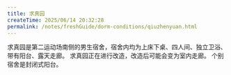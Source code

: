```yaml
---
title: 求真园
createTime: 2025/06/14 20:32:28
permalink: /notes/freshGuide/dorm-conditions/qiuzhenyuan.html
---
```


求真园是第二运动场南侧的男生宿舍，宿舍内均为上床下桌、四人间、独立卫浴、带有阳台、露天走廊。
求真园正在进行改造，改造后可能会变为室内走廊。
个别宿舍是封闭式阳台。